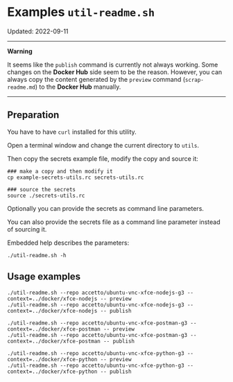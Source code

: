 # Examples `util-readme.sh`

Updated: 2022-09-11

***

**Warning**

It seems like the `publish` command is currently not always working. Some changes on the **Docker Hub** side seem to be the reason.  However, you can always copy the content generated by the `preview` command (`scrap-readme.md`) to the **Docker Hub** manually.

***

## Preparation

You have to have `curl` installed for this utility.

Open a terminal window and change the current directory to `utils`.

Then copy the secrets example file, modify the copy and source it:

```shell
### make a copy and then modify it
cp example-secrets-utils.rc secrets-utils.rc

### source the secrets
source ./secrets-utils.rc
```

Optionally you can provide the secrets as command line parameters.

You can also provide the secrets file as a command line parameter instead of sourcing it.

Embedded help describes the parameters:

```shell
./util-readme.sh -h
```

## Usage examples

```shell
./util-readme.sh --repo accetto/ubuntu-vnc-xfce-nodejs-g3 --context=../docker/xfce-nodejs -- preview
./util-readme.sh --repo accetto/ubuntu-vnc-xfce-nodejs-g3 --context=../docker/xfce-nodejs -- publish

./util-readme.sh --repo accetto/ubuntu-vnc-xfce-postman-g3 --context=../docker/xfce-postman -- preview
./util-readme.sh --repo accetto/ubuntu-vnc-xfce-postman-g3 --context=../docker/xfce-postman -- publish

./util-readme.sh --repo accetto/ubuntu-vnc-xfce-python-g3 --context=../docker/xfce-python -- preview
./util-readme.sh --repo accetto/ubuntu-vnc-xfce-python-g3 --context=../docker/xfce-python -- publish
```
